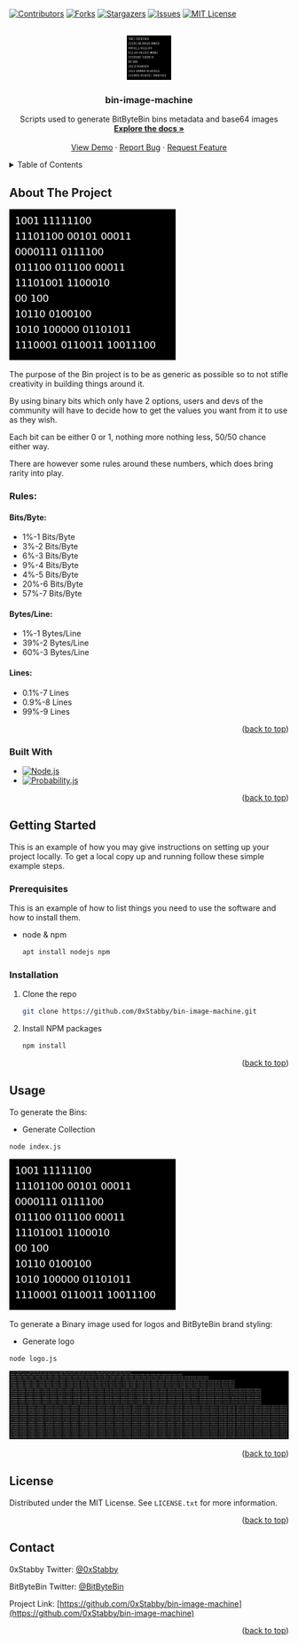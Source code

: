 <a name="readme-top"></a>

[![Contributors][contributors-shield]][contributors-url]
[![Forks][forks-shield]][forks-url]
[![Stargazers][stars-shield]][stars-url]
[![Issues][issues-shield]][issues-url]
[![MIT License][license-shield]][license-url]



<!-- PROJECT LOGO -->
<br />
<div align="center">
  <a href="https://github.com/0xStabby/bin-image-machine">
    <img src="assets/0.png" alt="Logo" width="80" height="80">
  </a>

<h3 align="center">bin-image-machine</h3>

  <p align="center">
    Scripts used to generate BitByteBin bins metadata and base64 images
    <br />
    <a href="https://github.com/0xStabby/bin-image-machine"><strong>Explore the docs »</strong></a>
    <br />
    <br />
    <a href="https://github.com/0xStabby/bin-image-machine">View Demo</a>
    ·
    <a href="https://github.com/0xStabby/bin-image-machine/issues">Report Bug</a>
    ·
    <a href="https://github.com/0xStabby/bin-image-machine/issues">Request Feature</a>
  </p>
</div>



<!-- TABLE OF CONTENTS -->
<details>
  <summary>Table of Contents</summary>
  <ol>
    <li>
      <a href="#about-the-project">About The Project</a>
      <ul>
        <li><a href="#built-with">Built With</a></li>
      </ul>
    </li>
    <li>
      <a href="#getting-started">Getting Started</a>
      <ul>
        <li><a href="#prerequisites">Prerequisites</a></li>
        <li><a href="#installation">Installation</a></li>
      </ul>
    </li>
    <li><a href="#usage">Usage</a></li>
    <li><a href="#license">License</a></li>
    <li><a href="#contact">Contact</a></li>
  </ol>
</details>



<!-- ABOUT THE PROJECT -->
## About The Project

[![Product Name Screen Shot][product-screenshot]](https://github.com/BitByteBin/bin-image-machine)

The purpose of the Bin project is to be as generic as possible so to not stifle creativity in building things around it.

By using binary bits which only have 2 options, users and devs of the community will have to decide how to get the values you want from it to use as they wish.

Each bit can be either 0 or 1, nothing more nothing less, 50/50 chance either way.

There are however some rules around these numbers, which does bring rarity into play.

### Rules:
#### Bits/Byte:
* 1%-1 Bits/Byte
* 3%-2 Bits/Byte
* 6%-3 Bits/Byte
* 9%-4 Bits/Byte
* 4%-5 Bits/Byte
* 20%-6 Bits/Byte
* 57%-7 Bits/Byte
#### Bytes/Line:
* 1%-1 Bytes/Line
* 39%-2 Bytes/Line
* 60%-3 Bytes/Line
#### Lines:
* 0.1%-7 Lines
* 0.9%-8 Lines
* 99%-9 Lines

<p align="right">(<a href="#readme-top">back to top</a>)</p>



### Built With

* [![Node.js][Node.js]][Node.js-url]
* [![Probability.js][Probability.js]][Probability.js-url]

<p align="right">(<a href="#readme-top">back to top</a>)</p>



<!-- GETTING STARTED -->
## Getting Started

This is an example of how you may give instructions on setting up your project locally.
To get a local copy up and running follow these simple example steps.

### Prerequisites

This is an example of how to list things you need to use the software and how to install them.
* node & npm
  ```sh
  apt install nodejs npm
  ```


### Installation

1. Clone the repo
   ```sh
   git clone https://github.com/0xStabby/bin-image-machine.git
   ```
2. Install NPM packages
   ```sh
   npm install
   ```

<p align="right">(<a href="#readme-top">back to top</a>)</p>



<!-- USAGE EXAMPLES -->
## Usage
To generate the Bins:
* Generate Collection
```sh
node index.js
```
[![Product Name Screen Shot][product-screenshot]](https://github.com/BitByteBin/bin-image-machine)

To generate a Binary image used for logos and BitByteBin brand styling:
* Generate logo
```sh
node logo.js
```
[![Logo][logo]](https://github.com/BitByteBin/bin-image-machine)

<p align="right">(<a href="#readme-top">back to top</a>)</p>



<!-- LICENSE -->
## License

Distributed under the MIT License. See `LICENSE.txt` for more information.

<p align="right">(<a href="#readme-top">back to top</a>)</p>



<!-- CONTACT -->
## Contact

0xStabby Twitter: [@0xStabby](https://twitter.com/0xStabby)

BitByteBin Twitter: [@BitByteBin](https://twitter.com/BitByteBin)

Project Link: [https://github.com/0xStabby/bin-image-machine](https://github.com/0xStabby/bin-image-machine)

<p align="right">(<a href="#readme-top">back to top</a>)</p>



<!-- MARKDOWN LINKS & IMAGES -->
[contributors-shield]: https://img.shields.io/github/contributors/0xStabby/bin-image-machine.svg?style=for-the-badge
[contributors-url]: https://github.com/0xStabby/bin-image-machine/graphs/contributors
[forks-shield]: https://img.shields.io/github/forks/0xStabby/bin-image-machine.svg?style=for-the-badge
[forks-url]: https://github.com/0xStabby/bin-image-machine/network/members
[stars-shield]: https://img.shields.io/github/stars/0xStabby/bin-image-machine.svg?style=for-the-badge
[stars-url]: https://github.com/0xStabby/bin-image-machine/stargazers
[issues-shield]: https://img.shields.io/github/issues/0xStabby/bin-image-machine.svg?style=for-the-badge
[issues-url]: https://github.com/0xStabby/bin-image-machine/issues
[license-shield]: https://img.shields.io/github/license/0xStabby/bin-image-machine.svg?style=for-the-badge
[license-url]: https://github.com/0xStabby/bin-image-machine/blob/master/LICENSE.txt
[product-screenshot]: assets/0.png
[logo]: logo/1024.png
[Node.js]: https://img.shields.io/static/v1?style=for-the-badge&message=Node.js&color=339933&logo=Node.js&logoColor=FFFFFF&label=
[Node.js-url]: https://nodejs.org
[Probability.js]: https://img.shields.io/badge/Probability.js-magenta?style=for-the-badge
[Probability.js-url]: https://github.com/fschaefer/Probability.js
